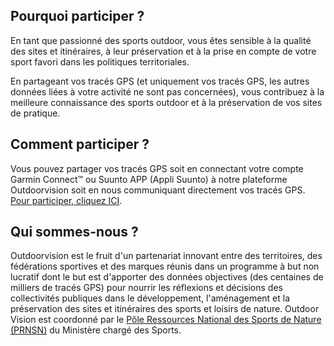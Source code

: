 ## Pourquoi participer ?

En tant que passionné des sports outdoor, vous êtes sensible à la
qualité des sites et itinéraires, à leur préservation et à la prise en
compte de votre sport favori dans les politiques territoriales.

En partageant vos tracés GPS (et uniquement vos tracés GPS, les autres
données liées à votre activité ne sont pas concernées), vous contribuez
à la meilleure connaissance des sports outdoor et à la préservation de
vos sites de pratique.

## Comment participer ?

Vous pouvez partager vos tracés GPS soit en connectant votre compte
Garmin Connect™ ou Suunto APP (Appli Suunto) à notre plateforme
Outdoorvision soit en nous communiquant directement vos tracés GPS.
[Pour participer, cliquez ICI][Participer].

## Qui sommes-nous ?

Outdoorvision est le fruit d'un partenariat innovant entre des
territoires, des fédérations sportives et des marques réunis dans un
programme à but non lucratif dont le but est d'apporter des données
objectives (des centaines de milliers de tracés GPS) pour nourrir les
réflexions et décisions des collectivités publiques dans le
développement, l'aménagement et la préservation des sites et itinéraires
des sports et loisirs de nature. Outdoor Vision est coordonné par le
[Pôle Ressources National des Sports de Nature (PRNSN)][PRNSN] du Ministère
chargé des Sports.

[Participer]: https://dev-prnsn.makina-corpus.net/auth/
[PRNSN]: https://www.sportsdenature.gouv.fr/
